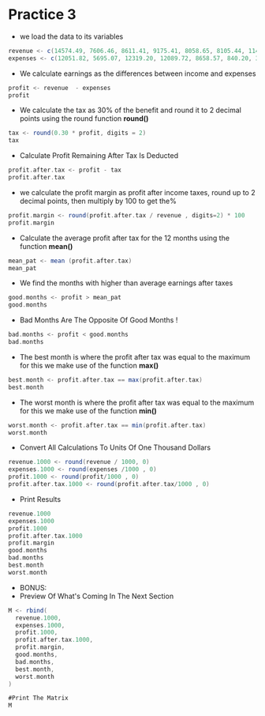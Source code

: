 # Practice 3

* we load the data to its variables
```scala
revenue <- c(14574.49, 7606.46, 8611.41, 9175.41, 8058.65, 8105.44, 11496.28, 9766.09, 10305.32, 14379.96, 10713.97, 15433.50)
expenses <- c(12051.82, 5695.07, 12319.20, 12089.72, 8658.57, 840.20, 3285.73, 5821.12, 6976.93, 16618.61, 10054.37, 3803.96)
 ``` 
* We calculate earnings as the differences between income and expenses
```scala
profit <- revenue  - expenses
profit
```
* We calculate the tax as 30% of the benefit and round it to 2 decimal points using the round function **round()**
```scala
tax <- round(0.30 * profit, digits = 2)
tax 
```

* Calculate Profit Remaining After Tax Is Deducted
```scala
profit.after.tax <- profit - tax
profit.after.tax
```

* we calculate the profit margin as profit after income taxes, round up to 2 decimal points, then multiply by 100 to get the%
```scala
profit.margin <- round(profit.after.tax / revenue , digits=2) * 100
profit.margin
```

* Calculate the average profit after tax for the 12 months using the function **mean()**
```scala
mean_pat <- mean (profit.after.tax)
mean_pat
```

* We find the months with higher than average earnings after taxes
```scala
good.months <- profit > mean_pat
good.months
```

* Bad Months Are The Opposite Of Good Months !
```scala
bad.months <- profit < good.months
bad.months
```

* The best month is where the profit after tax was equal to the maximum for this we make use of the function **max()**
```scala
best.month <- profit.after.tax == max(profit.after.tax)
best.month
```


* The worst month is where the profit after tax was equal to the maximum for this we make use of the function **min()**
```scala
worst.month <- profit.after.tax == min(profit.after.tax)
worst.month
```

* Convert All Calculations To Units Of One Thousand Dollars
```scala
revenue.1000 <- round(revenue / 1000, 0)
expenses.1000 <- round(expenses /1000 , 0)
profit.1000 <- round(profit/1000 , 0)
profit.after.tax.1000 <- round(profit.after.tax/1000 , 0)
```

* Print Results
```scala
revenue.1000
expenses.1000
profit.1000
profit.after.tax.1000
profit.margin
good.months
bad.months
best.month
worst.month
```

* BONUS:
* Preview Of What's Coming In The Next Section
```scala
M <- rbind(
  revenue.1000,
  expenses.1000,
  profit.1000,
  profit.after.tax.1000,
  profit.margin,
  good.months,
  bad.months,
  best.month,
  worst.month
)

#Print The Matrix
M
```

